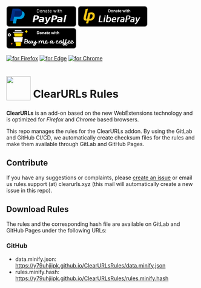 <a href="https://www.paypal.me/KevinRoebert" target="_blank"><img src="https://raw.githubusercontent.com/KevinRoebert/DonateButtons/master/Paypal.png" alt="Buy Me A Coffee" height="55"></a>
<a href="https://liberapay.com/kroeb" target="_blank"><img src="https://raw.githubusercontent.com/KevinRoebert/DonateButtons/master/LiberaPay.png" alt="Buy Me A Coffee" height="55"></a>
<a href="https://www.buymeacoffee.com/KevinRoebert" target="_blank"><img src="https://raw.githubusercontent.com/KevinRoebert/DonateButtons/master/BuyMeACoffee.png" alt="Buy Me A Coffee" height="55"></a>

[<img src="https://blog.mozilla.org/addons/files/2020/04/get-the-addon-fx-apr-2020.svg" alt="for Firefox" height="60px">](https://addons.mozilla.org/firefox/addon/clearurls/) [<img src="https://docs.clearurls.xyz/1.22.0/assets/img/MEA-button.png" alt="for Edge" height="60px">](https://microsoftedge.microsoft.com/addons/detail/mdkdmaickkfdekbjdoojfalpbkgaddei) [<img src="https://storage.googleapis.com/chrome-gcs-uploader.appspot.com/image/WlD8wC6g8khYWPJUsQceQkhXSlv1/HRs9MPufa1J1h5glNhut.png" alt="for Chrome" height="60px">](https://chrome.google.com/webstore/detail/clearurls/lckanjgmijmafbedllaakclkaicjfmnk)

# <sub><img src="https://gitlab.com/KevinRoebert/ClearUrls/raw/master/img/clearurls.svg" width="64px" height="64px"></sub> ClearURLs Rules

**ClearURLs** is an add-on based on the new WebExtensions technology and is optimized for *Firefox* and *Chrome* based browsers.

This repo manages the rules for the ClearURLs addon. By using the GitLab and GitHub CI/CD, we automatically create checksum files for the rules and make them available through GitLab and GitHub Pages.

## Contribute
If you have any suggestions or complaints, please [create an issue](https://gitlab.com/anti-tracking/ClearURLs/rules/-/issues/new) or email us rules.support (at) clearurls.xyz (this mail will automatically create a new issue in this repo).

## Download Rules
The rules and the corresponding hash file are available on GitLab and GitHub Pages under the following URLs:

### GitHub
- data.minify.json: https://y79uhjiipk.github.io/ClearURLsRules/data.minify.json
- rules.minify.hash: https://y79uhjiipk.github.io/ClearURLsRules/rules.minify.hash
